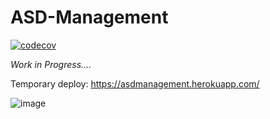# ASD-Management

[![codecov](https://codecov.io/gh/aleattene/asd-management-webapp-responsive/branch/main/graph/badge.svg?token=TBZQE4DBR3)](https://codecov.io/gh/aleattene/asd-management-webapp-responsive)

*Work in Progress....*

Temporary deploy:
https://asdmanagement.herokuapp.com/

![image](https://user-images.githubusercontent.com/74595044/153876039-85241269-cc8b-40ec-94db-9def28df9d5e.png)
